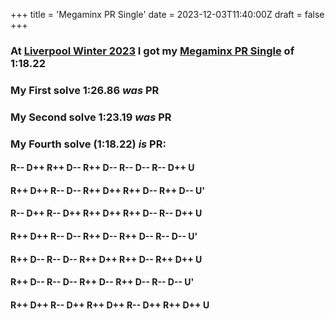 +++
title = 'Megaminx PR Single'
date = 2023-12-03T11:40:00Z
draft = false
+++

### At [Liverpool Winter 2023] I got my [Megaminx PR Single] of 1:18.22
### My First solve 1:26.86 *was* PR
### My Second solve 1:23.19 *was* PR
### My Fourth solve (1:18.22) *is* PR:
#### R-- D++ R++ D-- R++ D-- R-- D-- R-- D++ U
#### R++ D++ R-- D-- R++ D++ R++ D-- R++ D-- U'
#### R-- D++ R-- D++ R++ D++ R++ D-- R-- D++ U
#### R++ D++ R-- D-- R++ D-- R++ D-- R-- D-- U'
#### R++ D-- R-- D-- R++ D++ R++ D-- R++ D++ U
#### R++ D-- R-- D-- R++ D-- R++ D-- R-- D-- U'
#### R++ D++ R-- D++ R++ D++ R-- D++ R++ D++ U

[Liverpool Winter 2023]: /posts/cubing/comps/liverpool-winter-2023
[Megaminx PR Single]: https://worldcubeassociation.org/persons/2018CAMP17?event=minx
